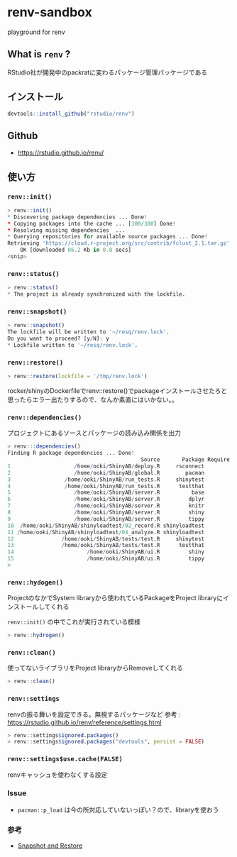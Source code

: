 # renv-sandbox
playground for renv 

## What is `renv` ?
RStudio社が開発中のpackratに変わるパッケージ管理パッケージである

## インストール

```R
devtools::install_github("rstudio/renv")
```

## Github
* https://rstudio.github.io/renv/

## 使い方

### ```renv::init()``` 

```R
> renv::init()
* Discovering package dependencies ... Done!
* Copying packages into the cache ... [300/300] Done!
* Resolving missing dependencies  ... 
* Querying repositories for available source packages ... Done!
Retrieving 'https://cloud.r-project.org/src/contrib/fclust_2.1.tar.gz' ...
	OK [downloaded 86.2 Kb in 0.8 secs]
<snip>
```

### ```renv::status()```

```R
> renv::status()
* The project is already synchronized with the lockfile.
```

### ```renv::snapshot()```

```R
> renv::snapshot()
The lockfile will be written to '~/resq/renv.lock'.
Do you want to proceed? [y/N]: y
* Lockfile written to '~/resq/renv.lock'.
```

### ```renv::restore()```

```R
> renv::restore(lockfile = '/tmp/renv.lock')
```

rocker/shinyのDockerfileでrenv::restore()でpackageインストールさせたろと思ったらエラー出たりするので、なんか素直にはいかない。。

### ```renv::dependencies()```

プロジェクトにあるソースとパッケージの読み込み関係を出力

```R
> renv:::dependencies()
Finding R package dependencies ... Done!
                                          Source       Package Require Version
1                    /home/ooki/ShinyAB/deploy.R     rsconnect                
2                    /home/ooki/ShinyAB/global.R        pacman                
3                 /home/ooki/ShinyAB/run_tests.R     shinytest                
4                 /home/ooki/ShinyAB/run_tests.R      testthat                
5                    /home/ooki/ShinyAB/server.R          base                
6                    /home/ooki/ShinyAB/server.R         dplyr                
7                    /home/ooki/ShinyAB/server.R         knitr                
8                    /home/ooki/ShinyAB/server.R         shiny                
9                    /home/ooki/ShinyAB/server.R         tippy                
10  /home/ooki/ShinyAB/shinyloadtest/02_record.R shinyloadtest                
11 /home/ooki/ShinyAB/shinyloadtest/04_analyze.R shinyloadtest                
12               /home/ooki/ShinyAB/tests/test.R     shinytest                
13               /home/ooki/ShinyAB/tests/test.R      testthat                
14                       /home/ooki/ShinyAB/ui.R         shiny                
15                       /home/ooki/ShinyAB/ui.R         tippy                
> 
```

### `renv::hydogen()` 

ProjectのなかでSystem libraryから使われているPackageをProject libraryにインストールしてくれる

`renv::init()` の中でこれが実行されている模様

```R
> renv::hydrogen()
```

### `renv::clean()`

使ってないライブラリをProject libraryからRemoveしてくれる

```R
> renv::clean()
```

### `renv::settings`

renvの振る舞いを設定できる。無視するパッケージなど
参考 : https://rstudio.github.io/renv/reference/settings.html

```R
> renv::settings$ignored.packages()
> renv::settings$ignored.packages("devtools", persist = FALSE)
```

### `renv::settings$use.cache(FALSE)`

renvキャッシュを使わなくする設定

### Issue
* `pacman::p_load` は今の所対応していないっぽい？ので、libraryを使おう

### 参考
* [Snapshot and Restore](https://environments.rstudio.com/snapshot)
